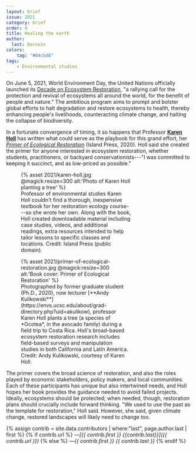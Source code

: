 ```yaml
---
layout: brief
issue: 2021
category: brief
order: 9
title: Healing the earth
author:
  last: Derouin
colors:
    tag: "#84cbd8"
tags:
    - Environmental studies
---
```


On June 5, 2021, World Environment Day, the United Nations officially launched its [Decade on Ecosystem Restoration](https://www.decadeonrestoration.org/), "a rallying call for the protection and revival of ecosystems all around the world, for the benefit of people and nature." The ambitious program aims to prompt and bolster global efforts to halt degradation and restore ecosystems to health, thereby enhancing people's livelihoods, counteracting climate change, and halting the collapse of biodiversity.

In a fortunate convergence of timing, it so happens that Professor [**Karen Holl**](https://envs.ucsc.edu/faculty/index.php?uid=kholl) has written what could serve as the playbook for this grand effort, her [*Primer of Ecological Restoration*](https://islandpress.org/books/primer-ecological-restoration) (Island Press, 2020). Holl said she created the primer for anyone interested in ecosystem restoration, whether students, practitioners, or backyard conservationists---"I was committed to keeping it succinct, and as low-priced as possible."

<figure style="width:300px">
  {% asset 2021/karen-holl.jpg @magick:resize=300 alt:'Photo of Karen Holl planting a tree' %}<figcaption markdown="span">Professor of environmental studies Karen Holl couldn't find a thorough, inexpensive textbook for her restoration ecology course---so she wrote her own. Along with the book, Holl created downloadable material including case studies, videos, and additional readings, extra resources intended to help tailor lessons to specific classes and locations. Credit: Island Press (public domain).</figcaption>
</figure>

<figure style="width:300px">
  {% asset 2021/primer-of-ecological-restoration.jpg @magick:resize=300 alt:'Book cover: Primer of Ecological Restoration' %}<figcaption markdown="span">Photographed by former graduate student (Ph.D., 2020), now lecturer [**Andy Kulikowski**](https://envs.ucsc.edu/about/grad-directory.php?uid=akulikow), professor Karen Holl plants a tree (a species of *Ocotea*, in the avocado family) during a field trip to Costa Rica. Holl's broad-based ecosystem restoration research includes field-based surveys and manipulation studies in both California and Latin America. Credit: Andy Kulikowski, courtesy of Karen Holl.</figcaption>
</figure>

The primer covers the broad science of restoration, and also the roles played by economic stakeholders, policy makers, and local communities. Each of these participants has unique but also intertwined needs, and Holl hopes her book provides the guidance needed to avoid failed projects. Ideally, ecosystems should be protected; when needed, though, restoration plans should crucially include forward thinking. "We used to use the past as the template for restoration," Holl said. However, she said, given climate change, restored landscapes will likely need to change too.

{% assign contrib = site.data.contributors | where:"last", page.author.last | first %}
{% if contrib.url %}
*&mdash;[{{ contrib.first }} {{contrib.last}}]({{ contrib.url }})*
{% else %}
*&mdash;{{ contrib.first }} {{ contrib.last }}*
{% endif %}
